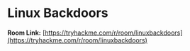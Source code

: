 # Linux Backdoors

**Room Link:** [https://tryhackme.com/r/room/linuxbackdoors](https://tryhackme.com/r/room/linuxbackdoors)
